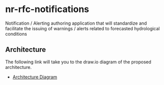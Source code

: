 <script src="https://laingsimon.github.io/render-diagram/drawio-renderer.js"></script>

# nr-rfc-notifications
Notification / Alerting authoring application that will standardize and facilitate the issuing of warnings / alerts related to forecasted hydrological conditions

## Architecture

The following link will take you to the draw.io diagram of the proposed architecture.

* [Architecture Diagram](./docs/Architecture.drawio)
<div class="drawio-diagram" data-diagram-data="./docs/Architecture.drawio"></div>

<div class="drawio-diagram" data-diagram-url="./docs/Architecture.drawio"></div>

